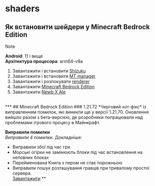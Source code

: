 # shaders
## Як встановити шейдери у Minecraft Bedrock Edition
> [!NOTE]
> **Android**: 11 і вище
> <br>
> **Архітектура процесора**: arm64-v8a
> <br>
1. Завантажити і встановити [Shizuku](https://shizuku.rikka.app/download/)
2. Завантажити і встановити [MT manager](https://github.com/uzvarUA/shaders/releases/download/files/MT2.18.2.apk)
3. Завантажити і розпокувати [renderer](https://github.com/uzvarUA/shaders/releases/download/files/renderer.zip)
4. Завантажити [Minecraft Bedrock Edition](#minecraft-bedrock-edition)
5. Завантажити [Newb X Ale](https://github.com/uzvarUA/shaders/releases/download/files/Newb.X.Ale.v2.Renewed.-.Android.mcpack)
<br>
***
## Minecraft Bedrock Edition
### 1.21.72
*Черговий хот-фікс* із виправленням помилок, які виникли ще у версії 1.21.70. Оновлення вийшло разом з бета-версією, де розробники попрацювали над проблемами ігрового процесу в Майнкрафт.

**Виправили помилки** <br>
*Виправили 4 помилки.* Докладніше:
* Виправили збої під час гри
* Морські огірки не замінюють блоки під час встановлення на неповних блоках
* Перейменована Книга з пером не стає порожньою
* Виправили пошук розташування гравців при тривалому простої сервера. <br>
[Завантажити](https://github.com/uzvarUA/shaders/releases/download/files/minecraft-1-21-72-01-arm64-v8a-xbox-servers.apk)
**
